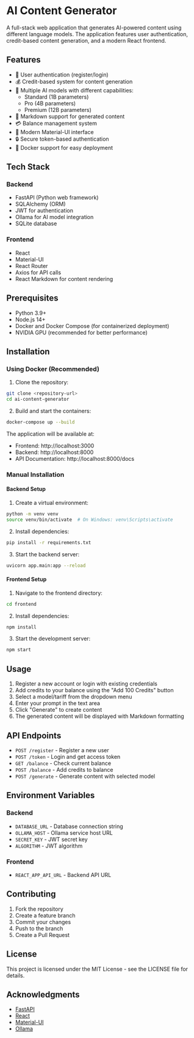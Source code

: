 # AI Content Generator

A full-stack web application that generates AI-powered content using different language models. The application features user authentication, credit-based content generation, and a modern React frontend.

## Features

- 🔐 User authentication (register/login)
- 💰 Credit-based system for content generation
- 🤖 Multiple AI models with different capabilities:
  - Standard (1B parameters)
  - Pro (4B parameters)
  - Premium (12B parameters)
- 📝 Markdown support for generated content
- 💳 Balance management system
- 🎨 Modern Material-UI interface
- 🔒 Secure token-based authentication
- 🐳 Docker support for easy deployment

## Tech Stack

### Backend
- FastAPI (Python web framework)
- SQLAlchemy (ORM)
- JWT for authentication
- Ollama for AI model integration
- SQLite database

### Frontend
- React
- Material-UI
- React Router
- Axios for API calls
- React Markdown for content rendering

## Prerequisites

- Python 3.9+
- Node.js 14+
- Docker and Docker Compose (for containerized deployment)
- NVIDIA GPU (recommended for better performance)

## Installation

### Using Docker (Recommended)

1. Clone the repository:
```bash
git clone <repository-url>
cd ai-content-generator
```

2. Build and start the containers:
```bash
docker-compose up --build
```

The application will be available at:
- Frontend: http://localhost:3000
- Backend: http://localhost:8000
- API Documentation: http://localhost:8000/docs

### Manual Installation

#### Backend Setup

1. Create a virtual environment:
```bash
python -m venv venv
source venv/bin/activate  # On Windows: venv\Scripts\activate
```

2. Install dependencies:
```bash
pip install -r requirements.txt
```

3. Start the backend server:
```bash
uvicorn app.main:app --reload
```

#### Frontend Setup

1. Navigate to the frontend directory:
```bash
cd frontend
```

2. Install dependencies:
```bash
npm install
```

3. Start the development server:
```bash
npm start
```

## Usage

1. Register a new account or login with existing credentials
2. Add credits to your balance using the "Add 100 Credits" button
3. Select a model/tariff from the dropdown menu
4. Enter your prompt in the text area
5. Click "Generate" to create content
6. The generated content will be displayed with Markdown formatting

## API Endpoints

- `POST /register` - Register a new user
- `POST /token` - Login and get access token
- `GET /balance` - Check current balance
- `POST /balance` - Add credits to balance
- `POST /generate` - Generate content with selected model

## Environment Variables

### Backend
- `DATABASE_URL` - Database connection string
- `OLLAMA_HOST` - Ollama service host URL
- `SECRET_KEY` - JWT secret key
- `ALGORITHM` - JWT algorithm

### Frontend
- `REACT_APP_API_URL` - Backend API URL

## Contributing

1. Fork the repository
2. Create a feature branch
3. Commit your changes
4. Push to the branch
5. Create a Pull Request

## License

This project is licensed under the MIT License - see the LICENSE file for details.

## Acknowledgments

- [FastAPI](https://fastapi.tiangolo.com/)
- [React](https://reactjs.org/)
- [Material-UI](https://mui.com/)
- [Ollama](https://ollama.ai/) 